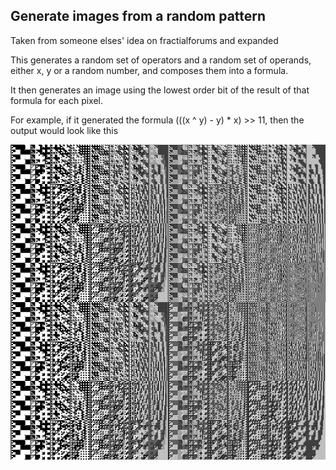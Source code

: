 ## Generate images from a random pattern

Taken from someone elses' idea on fractialforums and expanded

This generates a random set of operators and a random set of operands, either x, y or a random number, and composes them into a formula.

It then generates an image using the lowest order bit of the result of that formula for each pixel.

For example, if it generated the formula (((x ^ y) - y) \* x) >> 11, then the output would look like this

![](sample/sample.png)
